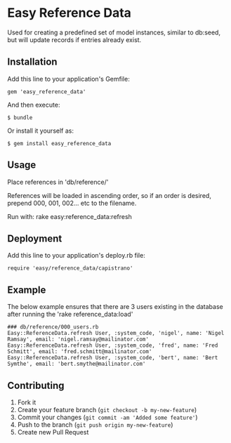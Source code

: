 # Easy Reference Data

Used for creating a predefined set of model instances, similar to db:seed, but will update records if entries already exist.

## Installation

Add this line to your application's Gemfile:

    gem 'easy_reference_data'

And then execute:

    $ bundle

Or install it yourself as:

    $ gem install easy_reference_data

## Usage

Place references in 'db/reference/'

References will be loaded in ascending order, so if an order is desired, prepend 000, 001, 002... etc to the filename.

Run with:
    rake easy:reference_data:refresh

## Deployment

Add this line to your application's deploy.rb file:

    require 'easy/reference_data/capistrano'

## Example

The below example ensures that there are 3 users existing in the database after running the 'rake reference_data:load'

    ### db/reference/000_users.rb
    Easy::ReferenceData.refresh User, :system_code, 'nigel', name: 'Nigel Ramsay', email: 'nigel.ramsay@mailinator.com'
    Easy::ReferenceData.refresh User, :system_code, 'fred', name: 'Fred Schmitt', email: 'fred.schmitt@mailinator.com'
    Easy::ReferenceData.refresh User, :system_code, 'bert', name: 'Bert Symthe', email: 'bert.smythe@mailinator.com'

## Contributing

1. Fork it
2. Create your feature branch (`git checkout -b my-new-feature`)
3. Commit your changes (`git commit -am 'Added some feature'`)
4. Push to the branch (`git push origin my-new-feature`)
5. Create new Pull Request
